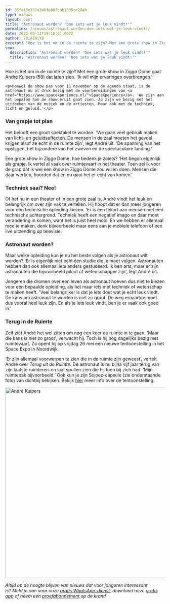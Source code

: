 ```yaml
---
id: 05fa13e331a348fe80fcab1535ce28ab
type: nieuws
layout: post
title: "Astronaut worden? 'Doe iets wat je leuk vindt!'"
permalink: /nieuws/astronaut-worden-doe-iets-wat-je-leuk-vindt!/
date: 2022-05-11T19:16:41.067Z
author: 7biA1WiYB
excerpt: "Hoe is het om in de ruimte te zijn? Met een grote show in Ziggo Dome gaat André Kuipers (58) dat laten zien. 'Ik wil mijn ervaringen overbrengen.'  "
seo:
  description: "Astronaut worden? 'Doe iets wat je leuk vindt!'"
  title: "Astronaut worden? 'Doe iets wat je leuk vindt!'"
---
```

Hoe is het om in de ruimte te zijn? Met een grote show in Ziggo Dome gaat André Kuipers (58) dat laten zien. 'Ik wil mijn ervaringen overbrengen.'  

    <p>Hoewel de show pas voor 11 november op de agenda staat, is de astronaut nu al druk bezig met de voorbereidingen van <a href="https://www.spacexperience.nl/">SpaceXperience</a>. 'We zijn aan het bepalen hoe de show eruit gaat zien. Zo zijn we bezig met het uitzoeken van de muziek en de artiesten. Maar ook met de techniek, licht en geluid.'</p>
<h3>Van grapje tot plan</h3>
<p>Het belooft een groot spektakel te worden. 'We gaan veel gebruik maken van licht- en geluidseffecten. De mensen in de zaal moeten het gevoel krijgen alsof ze echt in de ruimte zijn', legt André uit. 'De spanning van het opstijgen, het bijzondere van het zweven en de spectaculaire landing.'</p>
<p>Een grote show in Ziggo Dome, hoe bedenk je zoiets? 'Het begon eigenlijk als grapje. Ik vertel al vaak over ruimtevaart in het theater. Toen zei ik voor de grap dat ik wel een show in Ziggo Dome zou willen doen. Mensen die daar werken, hoorden dat en nu gaat het er echt van komen.'</p>
<h3>Techniek saai? Nee!</h3>
<p>Of het nu in een theater of in een grote zaal is, André vindt het leuk en belangrijk om over zijn vak te vertellen. Hij hoopt dat er dan meer jongeren voor een technische opleiding kiezen. 'Er is een tekort aan mensen met een technische achtergrond. Techniek heeft een negatief imago en daar moet verandering in komen, want het is juist heel mooi. En we hebben er allemaal mee te maken, denk bijvoorbeeld maar eens aan je mobiele telefoon of een live uitzending op televisie.'</p>
<h3>Astronaut worden?</h3>
<p>Maar welke opleiding kun je nu het beste volgen als je astronaut wilt worden? 'Er is eigenlijk niet echt één studie die je moet volgen. Astronauten hebben dan ook allemaal iets anders gestudeerd. Ik ben arts, maar er zijn astronauten die bijvoorbeeld piloot of wetenschapper zijn', legt André uit.</p>
<p>Jongeren die dromen over een leven als astronaut hoeven dus niet te kiezen voor een bepaalde opleiding, als het maar iets met techniek of wetenschap te maken heeft. 'Veel belangrijker is dat je iets doet wat je echt leuk vindt. De kans om astronaut te worden is niet zo groot. De weg ernaartoe moet dus vooral heel leuk zijn. En als je iets leuk vindt, ben je er vaak ook goed in.'</p>
<h3>Terug in de Ruimte</h3>
<p>Zelf ziet André het wel zitten om nog een keer de ruimte in te gaan. 'Maar die kans is niet zo groot', verwacht hij. Toch is hij nog dagelijks bezig met ruimtevaart. Zo opent hij op vrijdag 26 mei een nieuwe tentoonstelling in het Space Expo in Noordwijk.</p>
<p>‘Er zijn allemaal voorwerpen te zien die in de ruimte zijn geweest’, vertelt André over<em> Terug uit de Ruimte</em>. De astronaut is nu bijna vijf jaar terug van zijn laatste ruimtereis en laat spullen zien die hij toen bij zich had. ‘Mijn ruimtepak bijvoorbeeld.’ Ook kun je zijn Sojoez-capsule (zie onderstaande foto) van dichtbij bekijken. Bekijk <a href="http://www.space-expo.nl/">hier</a> meer info over de tentoonstelling.</p>
<p><div class="media media-element-container media-default"><div id="file-417548" class="file file-image file-image-jpeg">

        
  
  <div class="content">
    <img alt="André Kuipers" title="Foto: ANP" height="3712" width="5568" style="width: 900px; height: 600px;" class="media-element file-default" data-delta="1" src="https://original.sevendays.nl/sites/default/files/ANP-47583612_0.jpg">  </div>

  
</div>
</div>
<p><em>Altijd op de hoogte blijven van nieuws dat voor jongeren interessant is? Meld je aan voor onze <a href="https://original.sevendays.nl/whatsapp">gratis WhatsApp-dienst</a>, download onze <a href="https://original.sevendays.nl/app">gratis app</a> of neem een <a href="https://abonneren.sevendays.nl/abonneren/abonnementen/ae/artikel">proefabonnement </a>op de krant!</em></p>  
